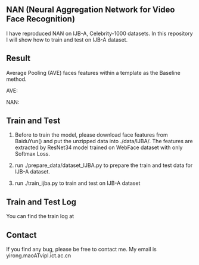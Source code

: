 ## NAN (Neural Aggregation Network for Video Face Recognition)

I have reproduced NAN on IJB-A, Celebrity-1000 datasets. In this repository I will show how to train and test on IJB-A dataset.

## Result
Average Pooling (AVE) faces features within a template as the Baseline method.

AVE:

NAN:

## Train and Test
1. Before to train the model, please download face features from BaiduYun() and put the unzipped data into ./data/IJBA/. The features are extracted by ResNet34 model trained on WebFace dataset with only Softmax Loss.

2. run ./prepare_data/dataset_IJBA.py to prepare the train and test data for IJB-A dataset.

3. run ./train_ijba.py to train and test on IJB-A dataset

## Train and Test Log
You can find the train log at 

## Contact
If you find any bug, please be free to contact me. My email is yirong.maoATvipl.ict.ac.cn


